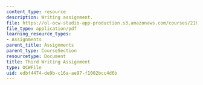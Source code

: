 ```yaml
---
content_type: resource
description: Writing assignment.
file: https://ol-ocw-studio-app-production.s3.amazonaws.com/courses/21h-105-american-classics-fall-2002/edbf4474de9bc16aae97f1002bcc4d6b_am_classics_thianment_10_02.pdf
file_type: application/pdf
learning_resource_types:
- Assignments
parent_title: Assignments
parent_type: CourseSection
resourcetype: Document
title: Third Writing Assignment
type: OCWFile
uid: edbf4474-de9b-c16a-ae97-f1002bcc4d6b
---
```

